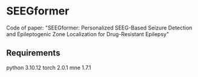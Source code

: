 # SEEGformer
Code of paper: "SEEGformer: Personalized SEEG-Based Seizure Detection and Epileptogenic Zone Localization for Drug-Resistant Epilepsy"

## Requirements
python 3.10.12
torch 2.0.1
mne 1.7.1

